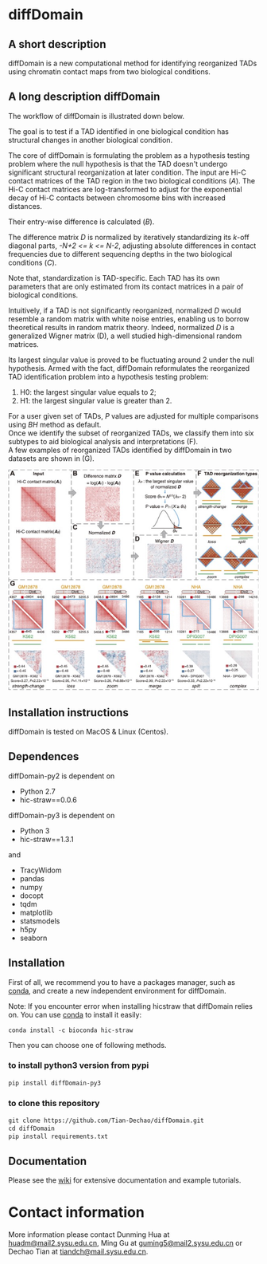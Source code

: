 # diffDomain 

## A short description

diffDomain is a new computational method for identifying reorganized TADs using chromatin contact maps from two biological conditions.   
  
## A long description diffDomain

The workflow of diffDomain is illustrated down below.  

The goal is to test if a TAD identified in one biological condition has structural changes in another biological condition.  

The core of diffDomain is formulating the problem as a hypothesis testing problem where the null hypothesis is that the TAD doesn't undergo significant structural reorganization at later condition.
The input are Hi-C contact matrices of the TAD region in the two biological conditions (*A*).
The Hi-C contact matrices are  log-transformed to adjust for the exponential decay of Hi-C contacts between chromosome bins with increased distances.  

Their entry-wise difference is calculated (*B*).  

The difference matrix *D* is normalized by iteratively standardizing its *k*-off diagonal parts, *-N+2 <= k <= N-2*, adjusting absolute differences in contact frequencies due to different sequencing depths in the two biological conditions (*C*).  

Note that, standardization is TAD-specific. Each TAD has its own parameters that are only estimated from its contact matrices in a pair of biological conditions.  

Intuitively, if a TAD is not significantly reorganized, normalized *D* would resemble a random matrix with white noise entries, enabling us to borrow theoretical results in random matrix theory.
Indeed, normalized *D* is a generalized Wigner matrix (D), a well studied high-dimensional random matrices.  

Its largest singular value is proved to be fluctuating around 2 under the null hypothesis.
Armed with the fact, diffDomain reformulates the reorganized TAD identification problem into a hypothesis testing problem:  
1. H0: the largest singular value equals to 2;  
2. H1: the largest singular value is greater than  2.  

For a user given set of TADs, *P* values are adjusted for multiple comparisons using *BH* method as default.  
Once we identify the subset of reorganized TADs, we classify them into six subtypes to aid biological analysis and interpretations (F).  
A few examples of reorganized TADs identified by diffDomain in two datasets are shown in (G).  


![workflow](/figures/workflow.jpg)

## Installation instructions

diffDomain is tested on MacOS & Linux (Centos).   

## Dependences

diffDomain-py2 is dependent on 
- Python 2.7
- hic-straw==0.0.6 

diffDomain-py3 is dependent on
- Python 3
- hic-straw==1.3.1

and
- TracyWidom 
- pandas 
- numpy 
- docopt 
- tqdm
- matplotlib 
- statsmodels
- h5py 
- seaborn


## Installation

First of all, we recommend you to have a packages manager, such as [conda](https://docs.conda.io/en/latest/miniconda.html), and create a new independent environment for diffDomain.

Note: If you encounter error when installing hicstraw that diffDomain relies on. You can use [conda](https://docs.conda.io/en/latest/miniconda.html) to install it easily:

```
conda install -c bioconda hic-straw
```

Then you can choose one of following methods. 

### to install python3 version from pypi

```
pip install diffDomain-py3
```

### to clone this repository


```
git clone https://github.com/Tian-Dechao/diffDomain.git
cd diffDomain
pip install requirements.txt

```  

## Documentation
Please see the [wiki](https://github.com/Tian-Dechao/diffDomain/wiki/0.Usage) for extensive documentation and example tutorials.

# Contact information

More information please contact Dunming Hua at huadm@mail2.sysu.edu.cn, Ming Gu at guming5@mail2.sysu.edu.cn or Dechao Tian at tiandch@mail.sysu.edu.cn.
